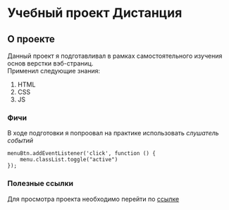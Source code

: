 # Учебный проект Дистанция

## О проекте

Данный проект я подготавливал в рамках самостоятельного изучения основ верстки вэб-страниц.
<br>
Применил следующие знания:

1. HTML
1. CSS
1. JS

### Фичи
В ходе подготовки я попроовал на практике использовать *слушатель событий*

```
menuBtn.addEventListener('click', function () {
    menu.classList.toggle("active")
});
```
### Полезные ссылки
Для просмотра проекта необходимо перейти по [ссылке](https://aprricod.github.io/distance/)
